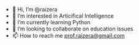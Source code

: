 - 👋 Hi, I’m @raizera
- 👀 I’m interested in Articifical Intelligence
- 🌱 I’m currently learning Python
- 💞️ I’m looking to collaborate on education issues
- 📫 How to reach me prof.raizera@gmail.com

<!---
raizera/raizera is a ✨ special ✨ repository because its `README.md` (this file) appears on your GitHub profile.
You can click the Preview link to take a look at your changes.
--->
